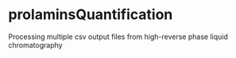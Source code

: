 # prolaminsQuantification
Processing multiple csv output files from high-reverse phase liquid chromatography
